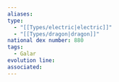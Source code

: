 ```yaml
---
aliases: 
type:
  - "[[Types/electric|electric]]"
  - "[[Types/dragon|dragon]]"
national dex number: 880
tags:
  - Galar
evolution line: 
associated:
---
```

